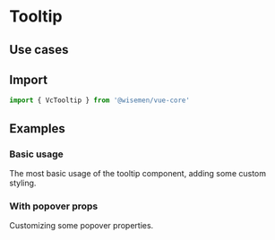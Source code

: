 # Tooltip

## Use cases

<BulletList
  :items="[
    {
      description: 'When you need to provide additional context or clarification without cluttering the UI.',
      variant: 'good',
    },
        {
      description: 'When you want to show few additional details on hover or focus for icons, buttons, or abbreviations.',
      variant: 'good',
    },
    {
      description: 'When displaying essential information that users must see to complete a task.',
      variant: 'bad',
    },
  ]"
/>

## Import

```ts
import { VcTooltip } from '@wisemen/vue-core'
```

<!-- @include: ./tooltip-meta.md -->


## Examples

### Basic usage
The most basic usage of the tooltip component, adding some custom styling.

<ComponentPreview name="tooltip/basic" />

### With popover props
Customizing some popover properties.

<ComponentPreview name="tooltip/popover" />